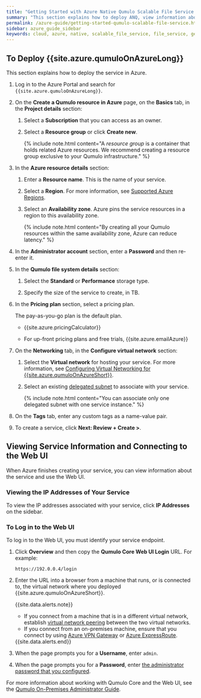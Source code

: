 ```yaml
---
title: "Getting Started with Azure Native Qumulo Scalable File Service (ANQ)"
summary: "This section explains how to deploy ANQ, view information about your service, and connect to the Web UI."
permalink: /azure-guide/getting-started-qumulo-scalable-file-service.html
sidebar: azure_guide_sidebar
keywords: cloud, azure, native, scalable_file_service, file_service, getting_started
---
```


## To Deploy {{site.azure.qumuloOnAzureLong}}
This section explains how to deploy the service in Azure.

1. Log in to the Azure Portal and search for `{{site.azure.qumuloOnAzureLong}}`.

1. On the **Create a Qumulo resource in Azure** page, on the **Basics** tab, in the **Project details** section:

   1. Select a **Subscription** that you can access as an owner.
   
   1. Select a **Resource group** or click **Create new**.
      
      {% include note.html content="A _resource group_ is a container that holds related Azure resources. We recommend creating a resource group exclusive to your Qumulo infrastructure." %}

1. In the **Azure resource details** section:

   1. Enter a **Resource name**. This is the name of your service.
   
   1. Select a **Region**. For more information, see [Supported Azure Regions](how-qumulo-scalable-file-service-works.html#supported-azure-regions).
   
   1. Select an **Availability zone**. Azure pins the service resources in a region to this availability zone.
   
      {% include note.html content="By creating all your Qumulo resources within the same availability zone, Azure can reduce latency." %}

1. <a id="admin-password"></a>

   In the **Administrator account** section, enter a **Password** and then re-enter it.

1. In the **Qumulo file system details** section:

   1. Select the **Standard** or **Performance** storage type.
   
   1. Specify the size of the service to create, in TB.

1. In the **Pricing plan** section, select a pricing plan.

   The pay-as-you-go plan is the default plan.

   * {{site.azure.pricingCalculator}}

   * For up-front pricing plans and free trials, {{site.azure.emailAzure}}

1. On the **Networking** tab, in the **Configure virtual network** section:

   1. Select the **Virtual network** for hosting your service. For more information, see [Configuring Virtual Networking for {{site.azure.qumuloOnAzureShort}}](configuring-virtual-networking-qumulo-scalable-file-service.html).
   
   1. Select an existing [delegated subnet](https://learn.microsoft.com/en-us/azure/virtual-network/subnet-delegation-overview) to associate with your service.
   
      {% include note.html content="You can associate only one delegated subnet with one service instance." %}

1. On the **Tags** tab, enter any custom tags as a name-value pair.

1. To create a service, click **Next: Review + Create >**.


## Viewing Service Information and Connecting to the Web UI
When Azure finishes creating your service, you can view information about the service and use the Web UI.

### Viewing the IP Addresses of Your Service
To view the IP addresses associated with your service, click **IP Addresses** on the sidebar.

### To Log in to the Web UI
To log in to the Web UI, you must identify your service endpoint.

1. Click **Overview** and then copy the **Qumulo Core Web UI Login** URL. For example:

   ```
   https://192.0.0.4/login
   ```
   
1. Enter the URL into a browser from a machine that runs, or is connected to, the virtual network where you deployed {{site.azure.qumuloOnAzureShort}}.

   {{site.data.alerts.note}}
   <ul>
     <li>If you connect from a machine that is in a different virtual network, establish <a href="https://learn.microsoft.com/en-us/azure/virtual-network/virtual-network-peering-overview">virtual network peering</a> between the two virtual networks.</li>
     <li>If you connect from an on-premises machine, ensure that you connect by using <a href="https://learn.microsoft.com/en-us/azure/vpn-gateway/vpn-gateway-about-vpngateways">Azure VPN Gateway</a> or <a href="https://learn.microsoft.com/en-us/azure/expressroute/expressroute-introduction">Azure ExpressRoute</a>.</li>
   </ul>
   {{site.data.alerts.end}}

1. When the page prompts you for a **Username**, enter `admin`.

1. When the page prompts you for a **Password**, enter [the administrator password that you configured](#admin-password).

For more information about working with Qumulo Core and the Web UI, see the [Qumulo On-Premises Administrator Guide](https://docs.qumulo.com/administrator-guide/).
